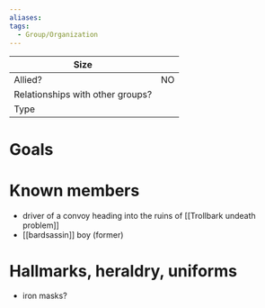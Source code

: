 ```yaml
---
aliases:
tags:
  - Group/Organization
---
```


| Size                             |     |
| -------------------------------- | --- |
| Allied?                          | NO  |
| Relationships with other groups? |     |
| Type                             |     |
# Goals


# Known members

- driver of a convoy heading into the ruins of [[Trollbark undeath problem]]
- [[bardsassin]] boy (former)
# Hallmarks, heraldry, uniforms
- iron masks?


